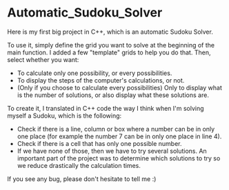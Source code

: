# Automatic_Sudoku_Solver

Here is my first big project in C++, which is an automatic Sudoku Solver.

To use it, simply define the grid you want to solve at the beginning of the main function. I added a few "template" grids to help you do that. Then, select whether you want:
- To calculate only one possibility, or every possibilities.
- To display the steps of the computer's calculations, or not.
- (Only if you choose to calculate every possibilities) Only to display what is the number of solutions, or also display what these solutions are.


To create it, I translated in C++ code the way I think when I'm solving myself a Sudoku, which is the following:
- Check if there is a line, column or box where a number can be in only one place (for example the number 7 can be in only one place in line 4).
- Check if there is a cell that has only one possible number.
- If we have none of those, then we have to try several solutions. An important part of the project was to determine which solutions to try so we reduce drastically the calculation times.

If you see any bug, please don't hesitate to tell me :)
